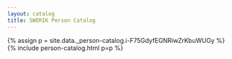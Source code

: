 ```yaml
---
layout: catalog
title: SWERIK Person Catalog
---
```

{% assign p = site.data._person-catalog.i-F75GdyfEGNRiwZrKbuWUGy %}
{% include person-catalog.html p=p %}

